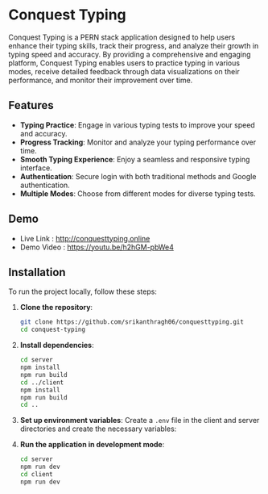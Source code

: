# Conquest Typing

Conquest Typing is a PERN stack application designed to help users enhance their typing skills, track their progress, and analyze their growth in typing speed and accuracy. By providing a comprehensive and engaging platform, Conquest Typing enables users to practice typing in various modes, receive detailed feedback through data visualizations on their performance, and monitor their improvement over time.

## Features

-   **Typing Practice**: Engage in various typing tests to improve your speed and accuracy.
-   **Progress Tracking**: Monitor and analyze your typing performance over time.
-   **Smooth Typing Experience**: Enjoy a seamless and responsive typing interface.
-   **Authentication**: Secure login with both traditional methods and Google authentication.
-   **Multiple Modes**: Choose from different modes for diverse typing tests.

## Demo

-   Live Link : http://conquesttyping.online
-   Demo Video : https://youtu.be/h2hGM-pbWe4

## Installation

To run the project locally, follow these steps:

1. **Clone the repository**:

    ```bash
    git clone https://github.com/srikanthragh06/conquesttyping.git
    cd conquest-typing
    ```

2. **Install dependencies**:

    ```bash
    cd server
    npm install
    npm run build
    cd ../client
    npm install
    npm run build
    cd ..
    ```

3. **Set up environment variables**:
   Create a `.env` file in the client and server directories and create the necessary variables:

4. **Run the application in development mode**:
    ```bash
    cd server
    npm run dev
    cd client
    npm run dev
    ```
